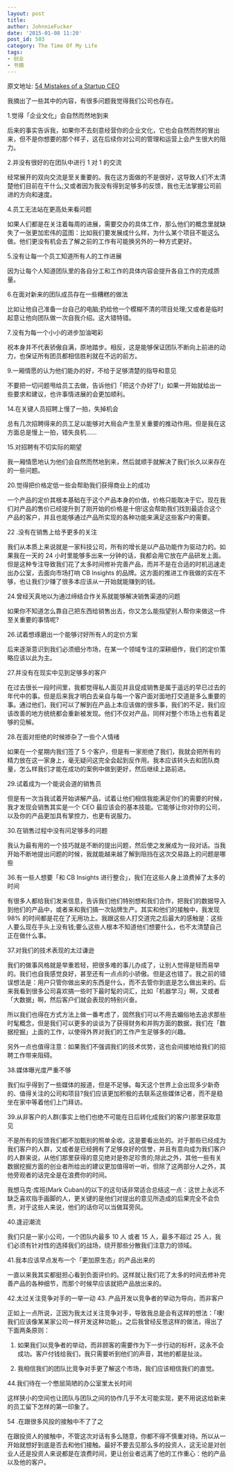 ```yaml
---
layout: post
title: 
author: JohnnieFucker
date: '2015-01-08 11:20'
post_id: 503
category: The Time Of My Life
tags:
- 创业
- 书摘
---
```

原文地址: [54 Mistakes of a Startup CEO](https://www.cbinsights.com/blog/startup-ceo-screwups)

我摘出了一些其中的内容，有很多问题我觉得我们公司也存在。



1.觉得「企业文化」会自然而然地到来

后来的事实告诉我，如果你不去刻意经营你的企业文化，它也会自然而然的冒出来，但不是你想要的那个样子，这在后续你对公司的管理和运营上会产生很大的阻力。

2.并没有很好的在团队中进行 1 对 1 的交流

经常展开的双向交流是至关重要的。我在这方面做的不是很好，这导致人们不太清楚他们目前在干什么;又或者因为我没有得到足够多的反馈，我也无法掌握公司前进的方向和速度。


<!--break-->


4.员工无法站在更高处来看问题

如果人们都是在关注着每周的进展，需要交办的具体工作，那么他们的概念里就缺失了一张更加宏伟的蓝图：比如我们要发展成什么样，为什么某个项目不能这么做。他们更没有机会去了解之前的工作有可能换另外的一种方式更好。

5.没有让每一个员工知道所有人的工作进展

因为让每个人知道团队里的各自分工和工作的具体内容会提升各自工作的完成质量。

6.在面对新来的团队成员存在一些糟糕的做法

比如让他自己准备一台自己的电脑;扔给他一个模糊不清的项目处理;又或者是临时起意让他向团队做一次自我介绍。这大错特错。

7. 没有为每一个小小的进步加油喝彩

祝本身并不代表骄傲自满，原地踏步。相反，这是能够保证团队不断向上前进的动力，也保证所有团员都相信胜利就在不远的前方。

9.一厢情愿的认为他们能办的好，不给于足够清楚的指导和意见

不要把一切问题甩给员工去做，告诉他们「把这个办好了!」如果一开始就给出一些要求和建议，也许事情进展的会更加顺利。

14.在关键人员招聘上慢了一拍，失掉机会

总有几次招聘得来的员工足以能够对大局会产生至关重要的推动作用。但是我在这方面总是慢上一拍，错失良机……

15.对招聘有不切实际的期望

我一厢情愿地认为他们会自然而然地到来，然后就顺手就解决了我们长久以来存在的一些问题。

20.觉得把价格定低一些会帮助我们获得商业上的成功

一个产品的定价其根本基础在于这个产品本身的价值，价格只能取决于它。现在我们对产品的售价已经提升到了刚开始的价格是十倍!这会帮助我们找到最适合这个产品的客户，并且也能够通过产品所实现的各种功能来满足这些客户的需要。

22 .没有在销售上给予更多的关注

我们从本质上来说就是一家科技公司，所有的增长是以产品功能作为驱动力的。如果我在一天的 24 小时里能够多出来一分钟的话，我都会用它放在产品研发上面。但是这种专注导致我们花了太多时间修补完善产品，而并不是在合适的时机迅速走出办公室，去面向市场打响 CB Insights 的品牌。这方面的推进工作我做的实在不够，也让我们少赚了很多本应该从一开始就能赚到的钱。

24.曾经天真地以为通过缔结合作关系就能够解决销售渠道的问题

如果你不知道怎么靠自己把东西给销售出去，你又怎么能指望别人帮你来做这一件至关重要的事情呢?

26.试着想琢磨出一个能够讨好所有人的定价方案

后来逐渐意识到我们必须细分市场，在某一个领域专注的深耕细作，我们的定价策略应该以此为主。

27.并没有在现实中见到足够多的客户

在过去很长一段时间里，我都觉得私人面见并且促成销售是属于遥远的早已过去的年代中的事。但是后来我才明白去亲自与每一个客户面对面地打交道是多么重要的事。通过他们，我们可以了解到在产品上本应该做的很多事，我们的不足，我们应该改善的地方统统都会重新被发现。他们不仅对产品，同样对整个市场上也有着足够的见解。

28.在面对拒绝的时候掺杂了一些个人情绪

如果在一个星期内我们签了 5 个客户，但是有一家拒绝了我们，我就会把所有的精力放在这一家身上，毫无疑问这完全会起到反作用。我本应该转头去和团队商量，怎么样我们才能在成功的案例中做到更好，然后继续上路前进。

29.试着成为一个能说会道的销售员

但是有一次当我试着开始讲解产品，试着让他们相信我能满足你们的需要的时候，我才发现会销售其实是一个 CEO 最应该会的基本技能。它能够让你对你的公司，以及你的产品更加具有掌控力，也更有说服力。

30.在销售过程中没有问足够多的问题

我认为最有用的一个技巧就是不断的提出问题，然后使之发展成为一段对话。当我开始不断地提出问题的时候，我就能越来越了解到阻挡在这次交易路上的问题是哪些

36.有一些人想要「和 CB Insights 进行整合」，我们在这些人身上浪费掉了太多的时间

有很多人都给我们发来信息，告诉我们他们特别想和我们合作，把我们的数据导入到他们的产品中，或者来和我们搞一次贴牌生产。其实和他们的接触中，我发现 98% 的时间都是花在了无用功上。我跟这些人打交道完之后最大的感触是：这些人要么现在手头上没有钱;要么这些人根本不知道他们想要什么，也不太清楚自己正在做什么事。

37.对我们的技术表现的太过谦逊

我们的做事风格就是举重若轻，把很多难的事儿办成了，让别人觉得是轻而易举的。我们也自我感觉良好，甚至还有一点点的小骄傲。但是这也错了。我之前的错误想法是：用户只管你做出来的东西是什么，而不去管你到底是怎么做出来的。后来我看到很多公司喜欢搞一些时下最时髦的词汇，比如「机器学习」啊，又或者「大数据」啊，然后客户们就会表现的特别兴奋。

所以我们也得在方式方法上做一番考虑了，固然我们可以不用去媚俗地去追求那些时髦概念，但是我们可以更多的谈谈为了获得财务和并购方面的数据，我们在「数据挖掘」上面的工作，以使得外界对我们的工作产生足够多的兴趣。

另外一点也值得注意：如果我们不强调我们的技术优势，这也会间接地给我们的招聘工作带来阻碍。

38.媒体曝光度严重不够

我们似乎得到了一些媒体的报道，但是不足够。每天这个世界上会出现多少新奇的、值得关注的公司和项目?我们应该更加积极的去联系这些媒体记者，而不是稳坐在家中等着他们上门拜访。

39.从非客户的人群(事实上他们也绝不可能在日后转化成我们的客户)那里获取意见

不是所有的反馈我们都不加甄别的照单全收。这是要看出处的。对于那些已经成为我们客户的人群，又或者是已经拥有了足够良好的信誉，并且有意向成为我们客户的人群来说，从他们那里获得的意见绝对是弥足珍贵的;除此之外，其他一些有关数据挖掘方面的创业者所给出的建议更加值得听一听。但除了这两部分人之外，其他旁观者的话完全是在浪费你的时间。

我想马克·库班(Mark Cuban)的以下的这句话非常适合总结这一点：这世上永远不缺乏喜欢指手画脚的人，更关键的是他们对提出的意见所造成的后果完全不会负责，对于这些人来说，他们的话你可以当做耳旁风。

40.逢迎潮流

我们只是一家小公司，一个团队内最多 10 人 或者 15 人，最多不超过 25 人，我们必须有针对性的选择我们的战场，绕开那些分散我们注意力的领域。

41.我本应该早点发布一个「更加原生态」的产品出来的

一直以来我其实都挺担心看到负面评价的。这样就让我们花了太多的时间去修补完善产品的各种细节，而那个时候早应该就把产品放出来的。

42.太过关注竞争对手的一举一动
43. 产品开发以竞争者的举动为导向，而非客户

正如上一点所说，正因为我太过关注竞争对手，导致我总是会有这样的想法：「噢!我们应该像某某家公司一样开发这种功能」。之后我曾经反思这样的做法，得出了下面两条原则：

1) 如果我们以竞争者的举动，而非顾客的需要作为下一步行动的标杆，这永不会成功。客户付钱给我们，我只需要听到他们的声音，其他的都是扯淡。

2) 我相信我们的团队比竞争对手更了解这个市场，我们应该相信我们的直觉。


44.我们待在一个憋屈简陋的办公室里太长时间

这样狭小的空间也让团队与团队之间的协作几乎不太可能实现，更不用说这给新来的员工留下怎样的第一印象了。

54 .在跟很多风投的接触中不了了之

在跟投资人的接触中，不管这次对话有多么随意，你都不得不慎重对待。所以从一开始就想好到底是否去和他们接触。最好不要去见那么多的投资人，这无论是对创业人还是投资人来说都是在浪费时间，更让创业者远离了他的工作重心：他的产品以及他的客户。

